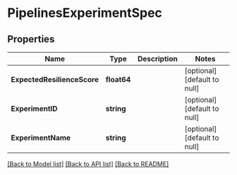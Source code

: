 # PipelinesExperimentSpec

## Properties
Name | Type | Description | Notes
------------ | ------------- | ------------- | -------------
**ExpectedResilienceScore** | **float64** |  | [optional] [default to null]
**ExperimentID** | **string** |  | [optional] [default to null]
**ExperimentName** | **string** |  | [optional] [default to null]

[[Back to Model list]](../README.md#documentation-for-models) [[Back to API list]](../README.md#documentation-for-api-endpoints) [[Back to README]](../README.md)

